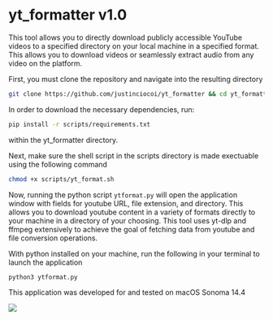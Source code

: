 # yt_formatter v1.0

This tool allows you to directly download publicly accessible YouTube videos to a specified directory on your local machine in a specified format. This allows you to download videos or seamlessly extract audio from any video on the platform. 

First, you must clone the repository and navigate into the resulting directory

```bash
git clone https://github.com/justinciocoi/yt_formatter && cd yt_formatter
```

In order to download the necessary dependencies, run:

```bash
pip install -r scripts/requirements.txt
```

within the yt_formatter directory.

Next, make sure the shell script in the scripts directory is made exectuable using the following command

```bash
chmod +x scripts/yt_format.sh
```

Now, running the python script `ytformat.py` will open the application window with fields for youtube URL, file extension, and directory. This allows you to download youtube content in a variety of formats directly to your machine in a directory of your choosing. This tool uses yt-dlp and ffmpeg extensively to achieve the goal of fetching data from youtube and file conversion operations. 

With python installed on your machine, run the following in your terminal to launch the application

```bash
python3 ytformat.py
```

This application was developed for and tested on macOS Sonoma 14.4

![](https://imgur.com/a/ytformat-KTvw2qM.png)
